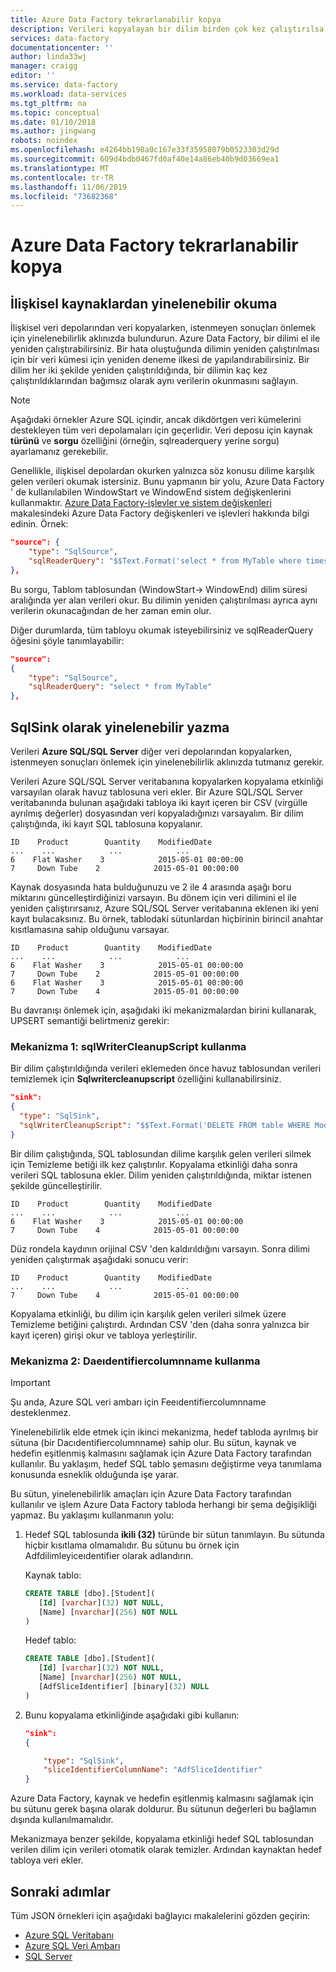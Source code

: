 ```yaml
---
title: Azure Data Factory tekrarlanabilir kopya
description: Verileri kopyalayan bir dilim birden çok kez çalıştırılsa bile, yinelemeleri nasıl önleyeceğinizi öğrenin.
services: data-factory
documentationcenter: ''
author: linda33wj
manager: craigg
editor: ''
ms.service: data-factory
ms.workload: data-services
ms.tgt_pltfrm: na
ms.topic: conceptual
ms.date: 01/10/2018
ms.author: jingwang
robots: noindex
ms.openlocfilehash: e4264bb198a0c167e33f35958079b0523303d29d
ms.sourcegitcommit: 609d4bdb0467fd0af40e14a86eb40b9d03669ea1
ms.translationtype: MT
ms.contentlocale: tr-TR
ms.lasthandoff: 11/06/2019
ms.locfileid: "73682368"
---
```

# <a name="repeatable-copy-in-azure-data-factory"></a>Azure Data Factory tekrarlanabilir kopya

## <a name="repeatable-read-from-relational-sources"></a>İlişkisel kaynaklardan yinelenebilir okuma
İlişkisel veri depolarından veri kopyalarken, istenmeyen sonuçları önlemek için yinelenebilirlik aklınızda bulundurun. Azure Data Factory, bir dilimi el ile yeniden çalıştırabilirsiniz. Bir hata oluştuğunda dilimin yeniden çalıştırılması için bir veri kümesi için yeniden deneme ilkesi de yapılandırabilirsiniz. Bir dilim her iki şekilde yeniden çalıştırıldığında, bir dilimin kaç kez çalıştırıldıklarından bağımsız olarak aynı verilerin okunmasını sağlayın.  
 
> [!NOTE]
> Aşağıdaki örnekler Azure SQL içindir, ancak dikdörtgen veri kümelerini destekleyen tüm veri depolamaları için geçerlidir. Veri deposu için kaynak **türünü** ve **sorgu** özelliğini (örneğin, sqlreaderquery yerine sorgu) ayarlamanız gerekebilir.   

Genellikle, ilişkisel depolardan okurken yalnızca söz konusu dilime karşılık gelen verileri okumak istersiniz. Bunu yapmanın bir yolu, Azure Data Factory ' de kullanılabilen WindowStart ve WindowEnd sistem değişkenlerini kullanmaktır. [Azure Data Factory-işlevler ve sistem değişkenleri](data-factory-functions-variables.md) makalesindeki Azure Data Factory değişkenleri ve işlevleri hakkında bilgi edinin. Örnek: 

```json
"source": {
    "type": "SqlSource",
    "sqlReaderQuery": "$$Text.Format('select * from MyTable where timestampcolumn >= \\'{0:yyyy-MM-dd HH:mm\\' AND timestampcolumn < \\'{1:yyyy-MM-dd HH:mm\\'', WindowStart, WindowEnd)"
},
```
Bu sorgu, Tablom tablosundan (WindowStart-> WindowEnd) dilim süresi aralığında yer alan verileri okur. Bu dilimin yeniden çalıştırılması ayrıca aynı verilerin okunacağından de her zaman emin olur. 

Diğer durumlarda, tüm tabloyu okumak isteyebilirsiniz ve sqlReaderQuery öğesini şöyle tanımlayabilir:

```json
"source": 
{            
    "type": "SqlSource",
    "sqlReaderQuery": "select * from MyTable"
},
```

## <a name="repeatable-write-to-sqlsink"></a>SqlSink olarak yinelenebilir yazma
Verileri **Azure SQL/SQL Server** diğer veri depolarından kopyalarken, istenmeyen sonuçları önlemek için yinelenebilirlik aklınızda tutmanız gerekir. 

Verileri Azure SQL/SQL Server veritabanına kopyalarken kopyalama etkinliği varsayılan olarak havuz tablosuna veri ekler. Bir Azure SQL/SQL Server veritabanında bulunan aşağıdaki tabloya iki kayıt içeren bir CSV (virgülle ayrılmış değerler) dosyasından veri kopyaladığınızı varsayalım. Bir dilim çalıştığında, iki kayıt SQL tablosuna kopyalanır. 

```
ID    Product        Quantity    ModifiedDate
...    ...            ...            ...
6    Flat Washer    3            2015-05-01 00:00:00
7     Down Tube    2            2015-05-01 00:00:00
```

Kaynak dosyasında hata bulduğunuzu ve 2 ile 4 arasında aşağı boru miktarını güncelleştirdiğinizi varsayın. Bu dönem için veri dilimini el ile yeniden çalıştırırsanız, Azure SQL/SQL Server veritabanına eklenen iki yeni kayıt bulacaksınız. Bu örnek, tablodaki sütunlardan hiçbirinin birincil anahtar kısıtlamasına sahip olduğunu varsayar.

```
ID    Product        Quantity    ModifiedDate
...    ...            ...            ...
6    Flat Washer    3            2015-05-01 00:00:00
7     Down Tube    2            2015-05-01 00:00:00
6    Flat Washer    3            2015-05-01 00:00:00
7     Down Tube    4            2015-05-01 00:00:00
```

Bu davranışı önlemek için, aşağıdaki iki mekanizmalardan birini kullanarak, UPSERT semantiği belirtmeniz gerekir:

### <a name="mechanism-1-using-sqlwritercleanupscript"></a>Mekanizma 1: sqlWriterCleanupScript kullanma
Bir dilim çalıştırıldığında verileri eklemeden önce havuz tablosundan verileri temizlemek için **Sqlwritercleanupscript** özelliğini kullanabilirsiniz. 

```json
"sink":  
{ 
  "type": "SqlSink", 
  "sqlWriterCleanupScript": "$$Text.Format('DELETE FROM table WHERE ModifiedDate >= \\'{0:yyyy-MM-dd HH:mm}\\' AND ModifiedDate < \\'{1:yyyy-MM-dd HH:mm}\\'', WindowStart, WindowEnd)"
}
```

Bir dilim çalıştığında, SQL tablosundan dilime karşılık gelen verileri silmek için Temizleme betiği ilk kez çalıştırılır. Kopyalama etkinliği daha sonra verileri SQL tablosuna ekler. Dilim yeniden çalıştırıldığında, miktar istenen şekilde güncelleştirilir.

```
ID    Product        Quantity    ModifiedDate
...    ...            ...            ...
6    Flat Washer    3            2015-05-01 00:00:00
7     Down Tube    4            2015-05-01 00:00:00
```

Düz rondela kaydının orijinal CSV 'den kaldırıldığını varsayın. Sonra dilimi yeniden çalıştırmak aşağıdaki sonucu verir: 

```
ID    Product        Quantity    ModifiedDate
...    ...            ...            ...
7     Down Tube    4            2015-05-01 00:00:00
```

Kopyalama etkinliği, bu dilim için karşılık gelen verileri silmek üzere Temizleme betiğini çalıştırdı. Ardından CSV 'den (daha sonra yalnızca bir kayıt içeren) girişi okur ve tabloya yerleştirilir. 

### <a name="mechanism-2-using-sliceidentifiercolumnname"></a>Mekanizma 2: Daeıdentifiercolumnname kullanma
> [!IMPORTANT]
> Şu anda, Azure SQL veri ambarı için Feeıdentifiercolumnname desteklenmez. 

Yinelenebilirlik elde etmek için ikinci mekanizma, hedef tabloda ayrılmış bir sütuna (bir Dacıdentifiercolumnname) sahip olur. Bu sütun, kaynak ve hedefin eşitlenmiş kalmasını sağlamak için Azure Data Factory tarafından kullanılır. Bu yaklaşım, hedef SQL tablo şemasını değiştirme veya tanımlama konusunda esneklik olduğunda işe yarar. 

Bu sütun, yinelenebilirlik amaçları için Azure Data Factory tarafından kullanılır ve işlem Azure Data Factory tabloda herhangi bir şema değişikliği yapmaz. Bu yaklaşımı kullanmanın yolu:

1. Hedef SQL tablosunda **ikili (32)** türünde bir sütun tanımlayın. Bu sütunda hiçbir kısıtlama olmamalıdır. Bu sütunu bu örnek için Adfdilimleyiceıdentifier olarak adlandırın.


    Kaynak tablo:

    ```sql
    CREATE TABLE [dbo].[Student](
       [Id] [varchar](32) NOT NULL,
       [Name] [nvarchar](256) NOT NULL
    )
    ```

    Hedef tablo: 

    ```sql
    CREATE TABLE [dbo].[Student](
       [Id] [varchar](32) NOT NULL,
       [Name] [nvarchar](256) NOT NULL,
       [AdfSliceIdentifier] [binary](32) NULL
    )
    ```

1. Bunu kopyalama etkinliğinde aşağıdaki gibi kullanın:
   
    ```json
    "sink":  
    { 
   
        "type": "SqlSink", 
        "sliceIdentifierColumnName": "AdfSliceIdentifier"
    }
    ```

Azure Data Factory, kaynak ve hedefin eşitlenmiş kalmasını sağlamak için bu sütunu gerek başına olarak doldurur. Bu sütunun değerleri bu bağlamın dışında kullanılmamalıdır. 

Mekanizmaya benzer şekilde, kopyalama etkinliği hedef SQL tablosundan verilen dilim için verileri otomatik olarak temizler. Ardından kaynaktan hedef tabloya veri ekler. 

## <a name="next-steps"></a>Sonraki adımlar
Tüm JSON örnekleri için aşağıdaki bağlayıcı makalelerini gözden geçirin: 

- [Azure SQL Veritabanı](data-factory-azure-sql-connector.md)
- [Azure SQL Veri Ambarı](data-factory-azure-sql-data-warehouse-connector.md)
- [SQL Server](data-factory-sqlserver-connector.md)
